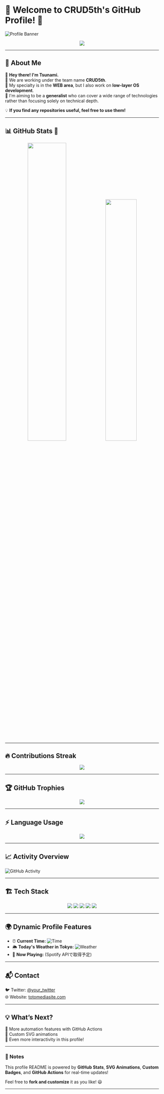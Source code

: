 # 🚀 Welcome to CRUD5th's GitHub Profile! 🚀

![Profile Banner](https://user-images.githubusercontent.com/your-image/banner.gif)

<p align="center">
  <img src="https://readme-typing-svg.herokuapp.com?font=Fira+Code&duration=4000&pause=500&color=F74C00&center=true&vCenter=true&width=500&height=50&lines=Hey+there!+I'm+Tsunami!;CRUD5th+Team+Lead;Generalist+%7C+Web+%26+OS+Dev+;Let's+Code+Something+Awesome!+🔥">
</p>

---

## 🌊 About Me
👋 **Hey there! I'm Tsunami.**  
🔹 We are working under the team name **CRUD5th**.  
🔹 My specialty is in the **WEB area**, but I also work on **low-layer OS development**.  
🔹 I'm aiming to be a **generalist** who can cover a wide range of technologies  
rather than focusing solely on technical depth.  

💡 **If you find any repositories useful, feel free to use them!**  

---

## 📊 GitHub Stats 🚀
<p align="center">
  <img src="https://github-readme-stats.vercel.app/api?username=crudfifth&show_icons=true&theme=radical" width="50%">
  <img src="https://github-readme-stats.vercel.app/api/top-langs/?username=crudfifth&layout=compact&theme=tokyonight" width="45%">
</p>

---

## 🔥 Contributions Streak
<p align="center">
  <img src="https://github-readme-streak-stats.herokuapp.com/?user=crudfifth&theme=radical">
</p>

---

## 🏆 GitHub Trophies
<p align="center">
  <img src="https://github-profile-trophy.vercel.app/?username=crudfifth&theme=radical&margin-w=15">
</p>

---

## ⚡ **Language Usage**
<p align="center">
  <img src="https://github-stats-evirunurm.vercel.app/api/languages.js?username=crudfifth">
</p>

---

## 📈 **Activity Overview**
![GitHub Activity](https://github-readme-activity-graph.cyclic.app/graph?username=crudfifth&theme=radical)

---

## 🏗 **Tech Stack**
<!-- 🌟 ゴリゴリのアイコンバッジ -->
<p align="center">
  <img src="https://img.shields.io/badge/JavaScript-F7DF1E?style=for-the-badge&logo=javascript&logoColor=black">
  <img src="https://img.shields.io/badge/TypeScript-007ACC?style=for-the-badge&logo=typescript&logoColor=white">
  <img src="https://img.shields.io/badge/React-61DAFB?style=for-the-badge&logo=react&logoColor=black">
  <img src="https://img.shields.io/badge/Node.js-339933?style=for-the-badge&logo=nodedotjs&logoColor=white">
  <img src="https://img.shields.io/badge/Rust-000000?style=for-the-badge&logo=rust&logoColor=white">
</p>

---

## 🌍 **Dynamic Profile Features**
<!-- GitHub Actionsで定期更新 -->
- ⏰ **Current Time:** ![Time](https://worldtimeapi.org/api/timezone/Asia/Tokyo)
- 🌦 **Today's Weather in Tokyo:** ![Weather](https://wttr.in/Tokyo?format=3)
- 🎵 **Now Playing:** (Spotify APIで取得予定)

---

## 📬 **Contact**
🐦 Twitter: [@your_twitter](https://x.com/CRUD5th)  
🌐 Website: [totomediasite.com](https://totomediasite.com/)  

---

## **💡 What’s Next?**
🔧 More automation features with GitHub Actions  
🎨 Custom SVG animations  
🚀 Even more interactivity in this profile!

---

### 📝 Notes
This profile README is powered by **GitHub Stats**, **SVG Animations**, **Custom Badges**, and **GitHub Actions** for real-time updates!  

Feel free to **fork and customize** it as you like! 😃  

---

<!--
**crudfifth/crudfifth** is a ✨ _special_ ✨ repository because its `README.md` (this file) appears on your GitHub profile.
-->
